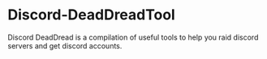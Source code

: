 # Discord-DeadDreadTool
Discord DeadDread is a compilation of useful tools to help you raid discord servers and get discord accounts.
